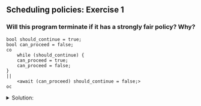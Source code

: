 ## Scheduling policies:  Exercise 1

### Will this program terminate if it has a strongly fair policy? Why?
```
bool should_continue = true;
bool can_proceed = false;
co
    while (should_continue) {
    can_proceed = true;
    can_proceed = false;
}
||
    <await (can_proceed) should_continue = false;>
oc

```

<details>
<summary> Solution: </summary>
    Yes it will terminate eventually, because if it is strongly fair we assume that can_proceed = true will be *infinitely often true*, allowing the process 
    `<await (can_proceed) should_continue = false;>` to be executed.
</details>

